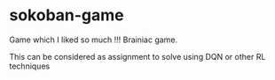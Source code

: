 # sokoban-game
Game which I liked so much !!! Brainiac game.

This can be considered as assignment to solve using DQN or other RL techniques
